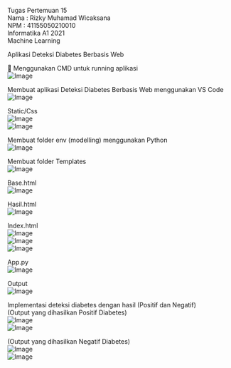 Tugas Pertemuan 15 <br>
Nama		: Rizky Muhamad Wicaksana <br>
NPM		: 41155050210010 <br>
Informatika A1 2021 <br>
Machine Learning <br>

Aplikasi Deteksi Diabetes Berbasis Web <br>

	Menggunakan CMD untuk running aplikasi <br>
![Image](https://github.com/user-attachments/assets/11e279cf-8836-4523-9a2c-378cecd30b7a) <br>

Membuat aplikasi Deteksi Diabetes Berbasis Web menggunakan VS Code <br>
![Image](https://github.com/user-attachments/assets/19cd9ffa-a761-475c-a362-7d1befeeb646) <br>

Static/Css <br>
![Image](https://github.com/user-attachments/assets/e68d3e12-0730-4739-bf9c-7db7e5d98a68) <br>
![Image](https://github.com/user-attachments/assets/23041bc8-8864-4c21-b5ec-a2a33b386bf9) <br>

Membuat folder env (modelling) menggunakan Python <br>
![Image](https://github.com/user-attachments/assets/a083ed80-c385-4760-bdea-edbd349abdd8) <br>
 
Membuat folder Templates <br>
![Image](https://github.com/user-attachments/assets/92230cd1-5197-4b7d-a830-749ade5c2841) <br>

Base.html <br>
![Image](https://github.com/user-attachments/assets/9bf6731b-2ff8-4f0d-a248-204d3530d702) <br>

Hasil.html <br>
![Image](https://github.com/user-attachments/assets/8b5b6de2-5430-4b76-bfdc-2a9c1193ab21) <br>
 
Index.html <br>
![Image](https://github.com/user-attachments/assets/51a412ff-cc35-4a4d-8849-ec173f7d8eb8) <br>
![Image](https://github.com/user-attachments/assets/6d004f4a-2e1e-4255-8ae8-84f0fdf0e665) <br>
![Image](https://github.com/user-attachments/assets/943745f0-4f7f-4431-8aee-cdc6713c31cb) <br>

App.py <br>
![Image](https://github.com/user-attachments/assets/b55448d6-3a3e-4121-9e9c-2681ea82a5e9) <br>

Output <br>
![Image](https://github.com/user-attachments/assets/42d75b1c-67f5-48f8-89d8-1ee3a6594f8b) <br>

Implementasi deteksi diabetes dengan hasil (Positif dan Negatif) <br>
(Output yang dihasilkan Positif Diabetes) <br>
![Image](https://github.com/user-attachments/assets/56122e58-de08-4fbd-85e6-929b7ce333c0) <br>
![Image](https://github.com/user-attachments/assets/14e45347-0963-450a-8b98-58b8eb883886) <br>

(Output yang dihasilkan Negatif Diabetes) <br>
![Image](https://github.com/user-attachments/assets/dd61dc68-2ea8-4b71-b2ae-dbd890de272c) <br>
![Image](https://github.com/user-attachments/assets/d099c504-080c-42a1-8357-7e3a767eb2f6) <br>
 
